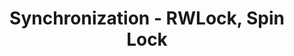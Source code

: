 ---
layout: default
title: 15. Synchronization - RWLock, Spin Lock
parent: Concurrent Programming
tags: 
  - concurrent programming
  - multithreading
  - synchronization
  - synchronization patterns
  - RWLock
  - SpinLock
  - C++
  - C
  - python
---